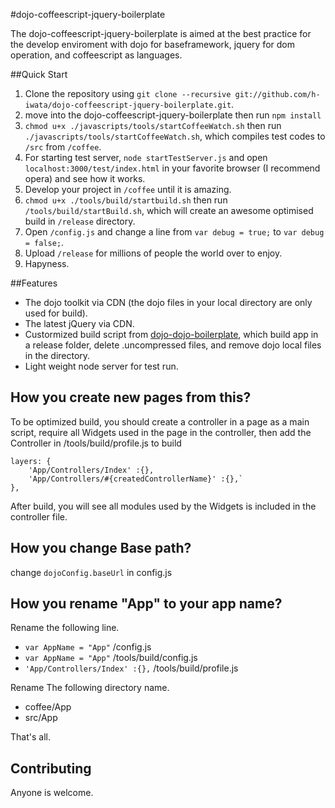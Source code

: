 #dojo-coffeescript-jquery-boilerplate

The dojo-coffeescript-jquery-boilerplate is aimed at the best practice for the develop enviroment 
with dojo for baseframework, jquery for dom operation, and coffeescript as languages.

##Quick Start

1. Clone the repository using `git clone --recursive git://github.com/h-iwata/dojo-coffeescript-jquery-boilerplate.git`.
2. move into the dojo-coffeescript-jquery-boilerplate then run `npm install`
3. `chmod u+x ./javascripts/tools/startCoffeeWatch.sh` then run `./javascripts/tools/startCoffeeWatch.sh`, which compiles test codes to `/src` from `/coffee`.
4. For starting test server, `node startTestServer.js` and open `localhost:3000/test/index.html` in your favorite browser (I recommend opera) and see how it works. 
5. Develop your project in `/coffee` until it is amazing.
6. `chmod u+x ./tools/build/startbuild.sh` then run `/tools/build/startBuild.sh`, which will create an awesome optimised build in `/release` directory.
7. Open `/config.js` and change a line from `var debug = true;` to `var debug = false;`.
8. Upload `/release` for millions of people the world over to enjoy.
9. Hapyness.

##Features
* The dojo toolkit via CDN (the dojo files in your local directory are only used for build).
* The latest jQuery via CDN.
* Custormized build script from [dojo-dojo-boilerplate](https://github.com/csnover/dojo-boilerplate), which build app in a release folder, delete .uncompressed files, and remove dojo local files in the directory.
* Light weight node server for test run.

## How you create new pages from this?
To be optimized build, you should create a controller in a page as a main script,
require all Widgets used in the page in the controller,
then add the Controller in /tools/build/profile.js to build
```
layers: {
	'App/Controllers/Index' :{},
	'App/Controllers/#{createdControllerName}' :{},`
},
```
After build, you will see all modules used by the Widgets is included in the controller file.

## How you change Base path?
change `dojoConfig.baseUrl` in config.js

## How you rename "App" to your app name?

Rename the following line.
* `var AppName = "App"` /config.js
* `var AppName = "App"` /tools/build/config.js
* `'App/Controllers/Index' :{},` /tools/build/profile.js

Rename The following directory name.
* coffee/App 
* src/App

That's all.

## Contributing
Anyone is welcome.
